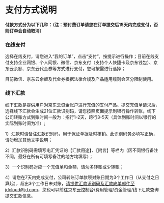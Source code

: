 # 支付方式说明

**付款方式分为以下几种：（注：预付费订单请您在订单提交后15天内完成支付，否则订单会自动取消）**

### 在线支付
选择在线支付，请您进入“我的订单”，点击“支付”，按提示进行操作；目前在线支付支持企业网银、个人网银、微信、京东支付（支持个人快捷卡及京东钱包）、京东云余额、京东云代金券等方式进行支付，您可按需进行选择；

目前微信、京东云余额及代金券根据法律合规及产品适用规则会区分限制使用。

### 线下汇款
线下汇款是提供用户对京东云资金账户进行充值的支付产品。提交充值单请求后，选择线下汇款会生成21位汇款识别码，请您按照页面提示到银行操作转账，线下公司转账方式到账时间一般为：招行1-2天，跨行3-5天（具体到账时间以银行的实际到账时间为准）;

1）汇款时请备注汇款识别码，用于保证单据及时核销。此识别码务必填写正确，请勿增加其他文字说明；

2）汇款识别码需填写电汇凭证的【汇款用途】、【附言】等栏内（因不同银行备注不同，最好在所有可填写备注的地方均填写）；

3）一个识别码对应一个充值单和金额，请勿多转账或少转账；

4）请您在7天内完成支付，公司转账订单款项对账日期为3个工作日（从支付之日算起），超出3个工作日未对账，请提供汇款识别码及汇款底单邮件至jdcloud@jd.com，您也可以前往京东云控制台/费用管理/资金管理/线下汇款查询提交汇款信息。
